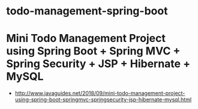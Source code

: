 # todo-management-spring-boot

# Mini Todo Management Project using Spring Boot + Spring MVC + Spring Security + JSP + Hibernate + MySQL

- http://www.javaguides.net/2018/09/mini-todo-management-project-using-spring-boot-springmvc-springsecurity-jsp-hibernate-mysql.html

